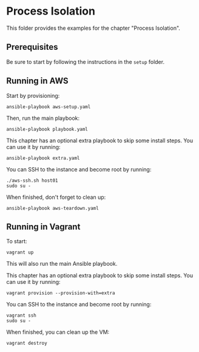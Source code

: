 # Process Isolation

This folder provides the examples for the chapter "Process Isolation".

## Prerequisites

Be sure to start by following the instructions in the `setup` folder.

## Running in AWS

Start by provisioning:

```
ansible-playbook aws-setup.yaml
```

Then, run the main playbook:

```
ansible-playbook playbook.yaml
```

This chapter has an optional extra playbook to skip some install steps.
You can use it by running:

```
ansible-playbook extra.yaml
```

You can SSH to the instance and become root by running:

```
./aws-ssh.sh host01
sudo su -
```

When finished, don't forget to clean up:

```
ansible-playbook aws-teardown.yaml
```

## Running in Vagrant

To start:

```
vagrant up
```

This will also run the main Ansible playbook.

This chapter has an optional extra playbook to skip some install steps.
You can use it by running:

```
vagrant provision --provision-with=extra
```

You can SSH to the instance and become root by running:

```
vagrant ssh
sudo su -
```

When finished, you can clean up the VM:

```
vagrant destroy
```
